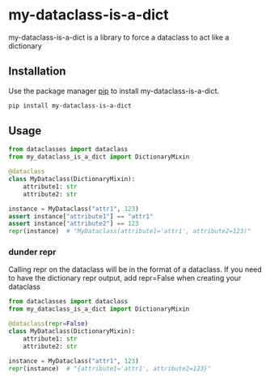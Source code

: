 # my-dataclass-is-a-dict

my-dataclass-is-a-dict is a library to force a dataclass to act like a dictionary

## Installation

Use the package manager [pip](https://pip.pypa.io/en/stable/) to install my-dataclass-is-a-dict.

```bash
pip install my-dataclass-is-a-dict
```

## Usage

```python
from dataclasses import dataclass
from my_dataclass_is_a_dict import DictionaryMixin

@dataclass
class MyDataclass(DictionaryMixin):
    attribute1: str
    attribute2: str

instance = MyDataclass("attr1", 123)
assert instance["attribute1"] == "attr1"
assert instance["attribute2"] == 123
repr(instance)  # "MyDataclass(attribute1='attr1', attribute2=123)"
```

### dunder repr

Calling repr on the dataclass will be in the format of a dataclass.
If you need to have the dictionary repr output, add repr=False when creating your dataclass


```python
from dataclasses import dataclass
from my_dataclass_is_a_dict import DictionaryMixin

@dataclass(repr=False)
class MyDataclass(DictionaryMixin):
    attribute1: str
    attribute2: str

instance = MyDataclass("attr1", 123)
repr(instance)  # "{attribute1='attr1', attribute2=123}"
```



